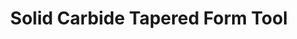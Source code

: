 ---
# layout: product_detail
title: Solid Carbide Tapered Form Tool
img: /assets/images/special/Solid_Carbide_Tapered_Form_Tool-min.png
---